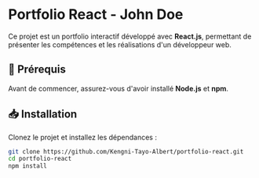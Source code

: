 # Portfolio React - John Doe

Ce projet est un portfolio interactif développé avec **React.js**, permettant de présenter les compétences et les réalisations d'un développeur web.

## 🚀 Prérequis

Avant de commencer, assurez-vous d'avoir installé **Node.js** et **npm**.

## 📥 Installation

Clonez le projet et installez les dépendances :

```bash
git clone https://github.com/Kengni-Tayo-Albert/portfolio-react.git
cd portfolio-react
npm install
```

